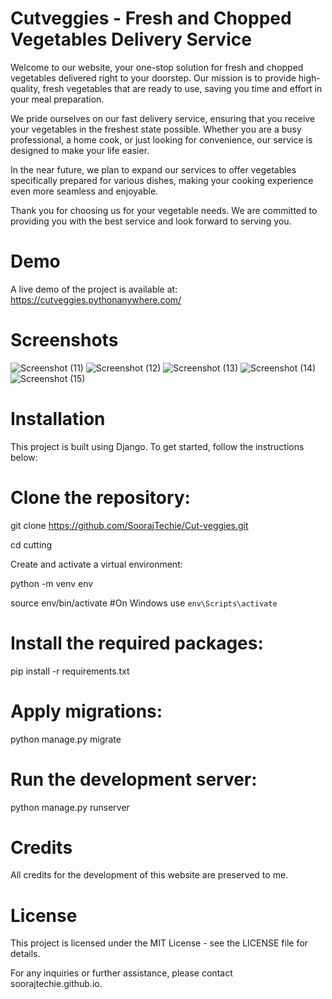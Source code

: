 

# Cutveggies - Fresh and Chopped Vegetables Delivery Service

Welcome to our website, your one-stop solution for fresh and chopped vegetables delivered right to your doorstep. Our mission is to provide high-quality, fresh vegetables that are ready to use, saving you time and effort in your meal preparation.

We pride ourselves on our fast delivery service, ensuring that you receive your vegetables in the freshest state possible. Whether you are a busy professional, a home cook, or just looking for convenience, our service is designed to make your life easier.

In the near future, we plan to expand our services to offer vegetables specifically prepared for various dishes, making your cooking experience even more seamless and enjoyable.

Thank you for choosing us for your vegetable needs. We are committed to providing you with the best service and look forward to serving you.

# Demo
A live demo of the project is available at: https://cutveggies.pythonanywhere.com/

# Screenshots


![Screenshot (11)](https://github.com/user-attachments/assets/1b2a1555-8963-4c30-a1c5-db80355ef5d6)
![Screenshot (12)](https://github.com/user-attachments/assets/c831e5ad-e7a0-4704-857c-026da5144e97)
![Screenshot (13)](https://github.com/user-attachments/assets/b76ce9cf-4e44-43a1-98ef-a28052550faa)
![Screenshot (14)](https://github.com/user-attachments/assets/11da8e8a-89b2-484b-bbe7-69ddbb79d604)
![Screenshot (15)](https://github.com/user-attachments/assets/7b2a84f4-8c0a-4ca3-b6ac-ac490f1125cb)

# Installation
This project is built using Django. To get started, follow the instructions below:

# Clone the repository:

git clone https://github.com/SoorajTechie/Cut-veggies.git

cd cutting

Create and activate a virtual environment:

python -m venv env

source env/bin/activate    #On Windows use `env\Scripts\activate`
# Install the required packages:

pip install -r requirements.txt

# Apply migrations:

python manage.py migrate
# Run the development server:

python manage.py runserver
# Credits
All credits for the development of this website are preserved to me.

# License
This project is licensed under the MIT License - see the LICENSE file for details.

For any inquiries or further assistance, please contact soorajtechie.github.io.

